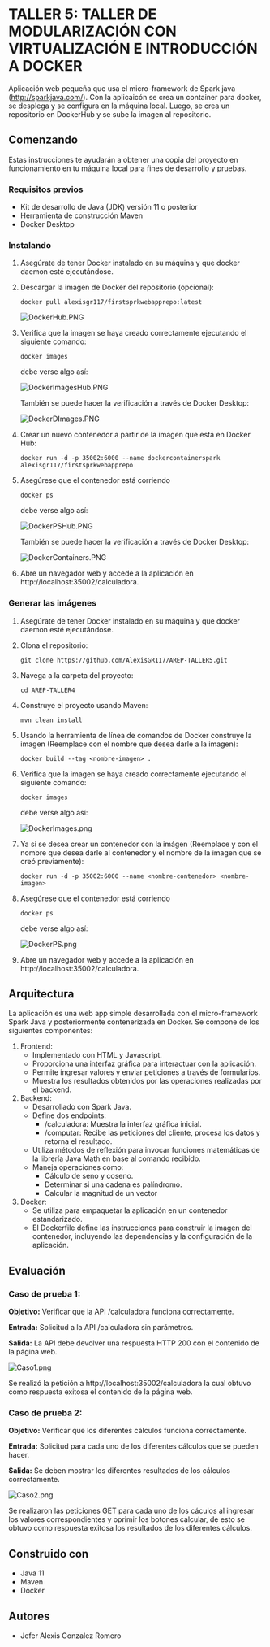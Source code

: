 # TALLER 5: TALLER DE MODULARIZACIÓN CON VIRTUALIZACIÓN E INTRODUCCIÓN A DOCKER

Aplicación web pequeña que usa el micro-framework de Spark java (http://sparkjava.com/). Con la aplicaicón se crea un container para docker, se desplega y se configura en la máquina local. Luego, se crea un repositorio en DockerHub y se sube la imagen al repositorio.

## Comenzando

Estas instrucciones te ayudarán a obtener una copia del proyecto en funcionamiento en tu máquina local para fines de desarrollo y pruebas.

### Requisitos previos

- Kit de desarrollo de Java (JDK) versión 11 o posterior
- Herramienta de construcción Maven
- Docker Desktop

### Instalando

1. Asegúrate de tener Docker instalado en su máquina y que docker daemon esté ejecutándose.
2. Descargar la imagen de Docker del repositorio (opcional):
    ```
    docker pull alexisgr117/firstsprkwebapprepo:latest
    ```
    
    ![DockerHub.PNG](img/DockerHub.PNG)
3. Verifica que la imagen se haya creado correctamente ejecutando el siguiente comando:
    ```
    docker images
    ```
   debe verse algo así:

   ![DockerImagesHub.PNG](img/DockerImagesHub.PNG)
   
   También se puede hacer la verificación a través de Docker Desktop:

   ![DockerDImages.PNG](img/DockerDImages.PNG)
4. Crear un nuevo contenedor a partir de la imagen que está en Docker Hub:
    ```
    docker run -d -p 35002:6000 --name dockercontainerspark alexisgr117/firstsprkwebapprepo
    ```
5. Asegúrese que el contenedor está corriendo
    ```
    docker ps
    ```
   debe verse algo así:

   ![DockerPSHub.PNG](img/DockerPSHub.PNG)

   También se puede hacer la verificación a través de Docker Desktop:

   ![DockerContainers.PNG](img/DockerContainers.PNG)
6. Abre un navegador web y accede a la aplicación en http://localhost:35002/calculadora.

### Generar las imágenes

1. Asegúrate de tener Docker instalado en su máquina y que docker daemon esté ejecutándose.
2. Clona el repositorio:
    ```
    git clone https://github.com/AlexisGR117/AREP-TALLER5.git
    ```
3. Navega a la carpeta del proyecto:
    ```
    cd AREP-TALLER4
    ```
4. Construye el proyecto usando Maven:
    ```
    mvn clean install 
    ```
5. Usando la herramienta de línea de comandos de Docker construye la imagen (Reemplace <nombre-imagen> con el nombre que desea darle a la imagen):
    ```
    docker build --tag <nombre-imagen> .
    ```
6. Verifica que la imagen se haya creado correctamente ejecutando el siguiente comando:
    ```
    docker images
    ```
   debe verse algo así:

   ![DockerImages.png](img/DockerImages.png)
7. Ya si se desea crear un contenedor con la imágen (Reemplace <nombre-contenedor> y <nombre-imagen> con el nombre que desea darle al contenedor y el nombre de la imagen que se creó previamente):
    ```
    docker run -d -p 35002:6000 --name <nombre-contenedor> <nombre-imagen>
    ```
8. Asegúrese que el contenedor está corriendo
    ```
    docker ps
    ```
   debe verse algo así:

   ![DockerPS.png](img/DockerPS.png)
9. Abre un navegador web y accede a la aplicación en http://localhost:35002/calculadora.

## Arquitectura

La aplicación es una web app simple desarrollada con el micro-framework Spark Java y posteriormente contenerizada en Docker. Se compone de los siguientes componentes:

1. Frontend:
   - Implementado con HTML y Javascript.
   - Proporciona una interfaz gráfica para interactuar con la aplicación.
   - Permite ingresar valores y enviar peticiones a través de formularios.
   - Muestra los resultados obtenidos por las operaciones realizadas por el backend.
2. Backend:
   - Desarrollado con Spark Java.
   - Define dos endpoints:
     - /calculadora: Muestra la interfaz gráfica inicial.
     - /computar: Recibe las peticiones del cliente, procesa los datos y retorna el resultado.
   - Utiliza métodos de reflexión para invocar funciones matemáticas de la librería Java Math en base al comando recibido.
   - Maneja operaciones como:
     - Cálculo de seno y coseno.
     - Determinar si una cadena es palíndromo.
     - Calcular la magnitud de un vector
3. Docker:
   - Se utiliza para empaquetar la aplicación en un contenedor estandarizado.
   - El Dockerfile define las instrucciones para construir la imagen del contenedor, incluyendo las dependencias y la configuración de la aplicación.

## Evaluación

### Caso de prueba 1:

**Objetivo:** Verificar que la API /calculadora funciona correctamente.

**Entrada:** Solicitud a la API /calculadora sin parámetros.

**Salida:** La API debe devolver una respuesta HTTP 200 con el contenido de la página web.

![Caso1.png](img/Caso1.PNG)

Se realizó la petición a http://localhost:35002/calculadora la cual obtuvo como respuesta exitosa el contenido de la página web.

### Caso de prueba 2:

**Objetivo:** Verificar que los diferentes cálculos funciona correctamente.

**Entrada:** Solicitud para cada uno de los diferentes cálculos que se pueden hacer.

**Salida:** Se deben mostrar los diferentes resultados de los cálculos correctamente.

![Caso2.png](img/Caso2.PNG)

Se realizaron las peticiones GET para cada uno de los cáculos al ingresar los valores correspondientes y oprimir los botones calcular, de esto se obtuvo como respuesta exitosa los resultados de los diferentes cálculos.

## Construido con

- Java 11
- Maven
- Docker

## Autores

* Jefer Alexis Gonzalez Romero

